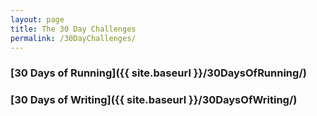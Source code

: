 ```yaml
---
layout: page
title: The 30 Day Challenges
permalink: /30DayChallenges/
---
```


### [30 Days of Running]({{ site.baseurl }}/30DaysOfRunning/)

### [30 Days of Writing]({{ site.baseurl }}/30DaysOfWriting/)
